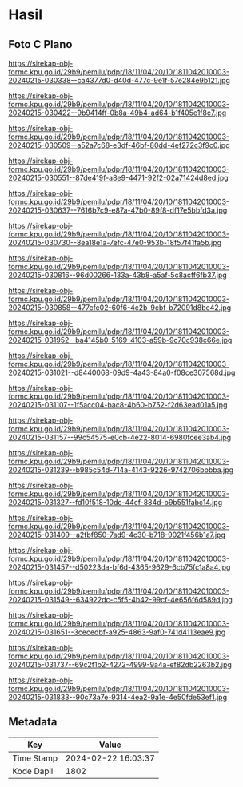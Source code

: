 # Hasil

## Foto C Plano

https://sirekap-obj-formc.kpu.go.id/29b9/pemilu/pdpr/18/11/04/20/10/1811042010003-20240215-030338--ca4377d0-d40d-477c-9e1f-57e284e9b121.jpg

https://sirekap-obj-formc.kpu.go.id/29b9/pemilu/pdpr/18/11/04/20/10/1811042010003-20240215-030422--9b9414ff-0b8a-49b4-ad64-b1f405e1f8c7.jpg

https://sirekap-obj-formc.kpu.go.id/29b9/pemilu/pdpr/18/11/04/20/10/1811042010003-20240215-030509--a52a7c68-e3df-46bf-80dd-4ef272c3f9c0.jpg

https://sirekap-obj-formc.kpu.go.id/29b9/pemilu/pdpr/18/11/04/20/10/1811042010003-20240215-030551--87de419f-a8e9-4471-92f2-02a71424d8ed.jpg

https://sirekap-obj-formc.kpu.go.id/29b9/pemilu/pdpr/18/11/04/20/10/1811042010003-20240215-030637--7616b7c9-e87a-47b0-89f8-df17e5bbfd3a.jpg

https://sirekap-obj-formc.kpu.go.id/29b9/pemilu/pdpr/18/11/04/20/10/1811042010003-20240215-030730--8ea18e1a-7efc-47e0-953b-18f57f41fa5b.jpg

https://sirekap-obj-formc.kpu.go.id/29b9/pemilu/pdpr/18/11/04/20/10/1811042010003-20240215-030816--96d00266-133a-43b8-a5af-5c8acff6fb37.jpg

https://sirekap-obj-formc.kpu.go.id/29b9/pemilu/pdpr/18/11/04/20/10/1811042010003-20240215-030858--477cfc02-60f6-4c2b-9cbf-b72091d8be42.jpg

https://sirekap-obj-formc.kpu.go.id/29b9/pemilu/pdpr/18/11/04/20/10/1811042010003-20240215-031952--ba4145b0-5169-4103-a59b-9c70c938c66e.jpg

https://sirekap-obj-formc.kpu.go.id/29b9/pemilu/pdpr/18/11/04/20/10/1811042010003-20240215-031021--d8440068-09d9-4a43-84a0-f08ce307568d.jpg

https://sirekap-obj-formc.kpu.go.id/29b9/pemilu/pdpr/18/11/04/20/10/1811042010003-20240215-031107--1f5acc04-bac8-4b60-b752-f2d63ead01a5.jpg

https://sirekap-obj-formc.kpu.go.id/29b9/pemilu/pdpr/18/11/04/20/10/1811042010003-20240215-031157--99c54575-e0cb-4e22-8014-6980fcee3ab4.jpg

https://sirekap-obj-formc.kpu.go.id/29b9/pemilu/pdpr/18/11/04/20/10/1811042010003-20240215-031239--b985c54d-714a-4143-9226-9742706bbbba.jpg

https://sirekap-obj-formc.kpu.go.id/29b9/pemilu/pdpr/18/11/04/20/10/1811042010003-20240215-031327--fd10f518-10dc-44cf-884d-b9b551fabc14.jpg

https://sirekap-obj-formc.kpu.go.id/29b9/pemilu/pdpr/18/11/04/20/10/1811042010003-20240215-031409--a2fbf850-7ad9-4c30-b718-9021f456b1a7.jpg

https://sirekap-obj-formc.kpu.go.id/29b9/pemilu/pdpr/18/11/04/20/10/1811042010003-20240215-031457--d50223da-bf6d-4365-9629-6cb75fc1a8a4.jpg

https://sirekap-obj-formc.kpu.go.id/29b9/pemilu/pdpr/18/11/04/20/10/1811042010003-20240215-031549--634922dc-c5f5-4b42-99cf-4e656f6d589d.jpg

https://sirekap-obj-formc.kpu.go.id/29b9/pemilu/pdpr/18/11/04/20/10/1811042010003-20240215-031651--3cecedbf-a925-4863-9af0-741d4113eae9.jpg

https://sirekap-obj-formc.kpu.go.id/29b9/pemilu/pdpr/18/11/04/20/10/1811042010003-20240215-031737--69c2f1b2-4272-4999-9a4a-ef82db2263b2.jpg

https://sirekap-obj-formc.kpu.go.id/29b9/pemilu/pdpr/18/11/04/20/10/1811042010003-20240215-031833--90c73a7e-9314-4ea2-9a1e-4e50fde53ef1.jpg


## Metadata

| Key        | Value               |
| ---------- | ------------------- |
| Time Stamp | 2024-02-22 16:03:37 |
| Kode Dapil | 1802                |



